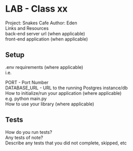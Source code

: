 # LAB - Class xx

Project: Snakes Cafe
Author: Eden  
Links and Resources  
back-end server url (when applicable)  
front-end application (when applicable)  

## Setup

.env requirements (where applicable)  
i.e.  

PORT - Port Number  
DATABASE_URL - URL to the running Postgres instance/db  
How to initialize/run your application (where applicable)  
e.g. python main.py  
How to use your library (where applicable)  

## Tests

How do you run tests?  
Any tests of note?  
Describe any tests that you did not complete, skipped, etc   


